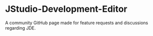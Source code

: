 # JStudio-Development-Editor
A community GitHub page made for feature requests and discussions regarding JDE.
